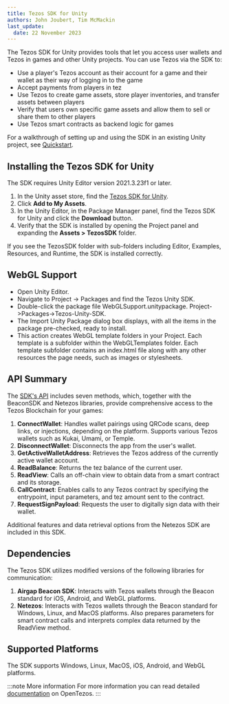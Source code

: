 ```yaml
---
title: Tezos SDK for Unity
authors: John Joubert, Tim McMackin
last_update:
  date: 22 November 2023
---
```


The Tezos SDK for Unity provides tools that let you access user wallets and Tezos in games and other Unity projects.
You can use Tezos via the SDK to:

- Use a player's Tezos account as their account for a game and their wallet as their way of logging in to the game
- Accept payments from players in tez
- Use Tezos to create game assets, store player inventories, and transfer assets between players
- Verify that users own specific game assets and allow them to sell or share them to other players
- Use Tezos smart contracts as backend logic for games

For a walkthrough of setting up and using the SDK in an existing Unity project, see [Quickstart](./unity/quickstart).

## Installing the Tezos SDK for Unity

The SDK requires Unity Editor version 2021.3.23f1 or later.

1. In the Unity asset store, find the [Tezos SDK for Unity](https://assetstore.unity.com/packages/decentralization/infrastructure/tezos-sdk-for-unity-239001).
1. Click **Add to My Assets**.
1. In the Unity Editor, in the Package Manager panel, find the Tezos SDK for Unity and click the **Download** button.
1. Verify that the SDK is installed by opening the Project panel and expanding the **Assets > TezosSDK** folder.

If you see the TezosSDK folder with sub-folders including Editor, Examples, Resources, and Runtime, the SDK is installed correctly.

## WebGL Support

* Open Unity Editor.
* Navigate to Project -> Packages and find the Tezos Unity SDK.
* Double-click the package file WebGLSupport.unitypackage. Project->Packages->Tezos-Unity-SDK.
* The Import Unity Package dialog box displays, with all the items in the package pre-checked, ready to install.
* This action creates WebGL template folders in your Project. Each template is a subfolder within the WebGLTemplates
  folder. Each template subfolder contains an index.html file along with any other resources the page needs, such as
  images or stylesheets.

## API Summary

The [SDK's API](https://opentezos.com/gaming/unity-sdk/api-documentation/) includes seven methods, which, together with the BeaconSDK and Netezos libraries, provide comprehensive access to the Tezos Blockchain for your games:

1. **ConnectWallet**: Handles wallet pairings using QRCode scans, deep links, or injections, depending on the platform. Supports various Tezos wallets such as Kukai, Umami, or Temple.
2. **DisconnectWallet**: Disconnects the app from the user's wallet.
3. **GetActiveWalletAddress**: Retrieves the Tezos address of the currently active wallet account.
4. **ReadBalance**: Returns the tez balance of the current user.
5. **ReadView**: Calls an off-chain view to obtain data from a smart contract and its storage.
6. **CallContract**: Enables calls to any Tezos contract by specifying the entrypoint, input parameters, and tez amount sent to the contract.
7. **RequestSignPayload**: Requests the user to digitally sign data with their wallet.

Additional features and data retrieval options from the Netezos SDK are included in this SDK.

## Dependencies

The Tezos SDK utilizes modified versions of the following libraries for communication:

1. **Airgap Beacon SDK**: Interacts with Tezos wallets through the Beacon standard for iOS, Android, and WebGL platforms.
2. **Netezos**: Interacts with Tezos wallets through the Beacon standard for Windows, Linux, and MacOS platforms. Also prepares parameters for smart contract calls and interprets complex data returned by the ReadView method.

## Supported Platforms

The SDK supports Windows, Linux, MacOS, iOS, Android, and WebGL platforms.

:::note More information
For more information you can read detailed [documentation](https://opentezos.com/gaming/unity-sdk/api-documentation/) on OpenTezos.
:::
